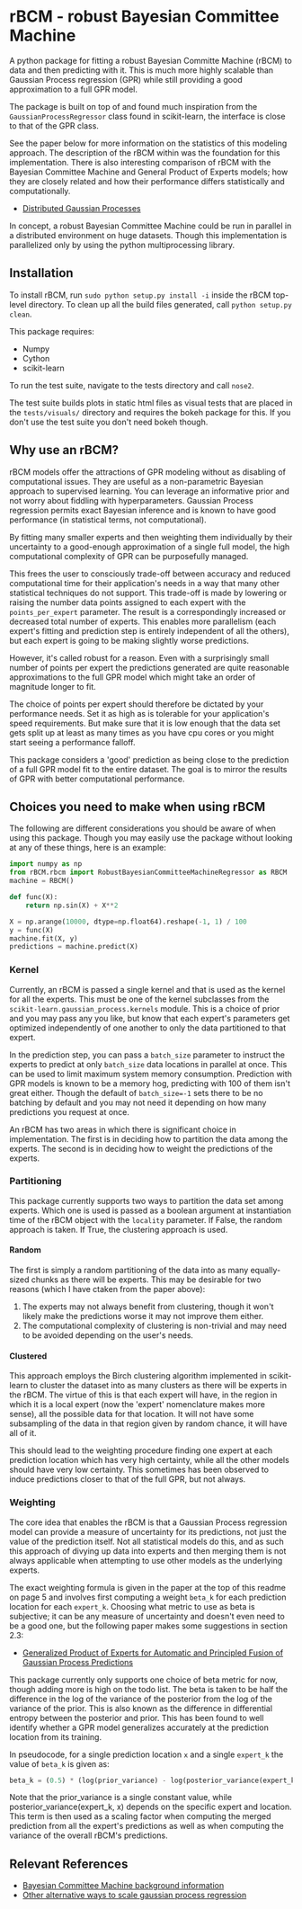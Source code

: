 # rBCM - robust Bayesian Committee Machine

A python package for fitting a robust Bayesian Committe Machine (rBCM) to data and
then predicting with it. This is much more highly scalable than Gaussian
Process regression (GPR) while still providing a good approximation to a full GPR
model.

The package is built on top of and found much inspiration from the
`GaussianProcessRegressor` class found in scikit-learn, the interface is close
to that of the GPR class.

See the paper below for more information on the statistics of this modeling
approach. The description of the rBCM within was the foundation for this
implementation. There is also interesting comparison of rBCM with the Bayesian
Committee Machine and General Product of Experts models; how they are closely
related and how their performance differs statistically and computationally.

* [Distributed Gaussian Processes](jmlr.org/proceedings/papers/v37/deisenroth15.pdf)

In concept, a robust Bayesian Committee Machine could be run in parallel in a
distributed environment on huge datasets. Though this implementation is
parallelized only by using the python multiprocessing library.

## Installation

To install rBCM, run `sudo python setup.py install -i` inside the rBCM top-
level directory. To clean up all the build files generated, call `python
setup.py clean`.

This package requires:
* Numpy
* Cython
* scikit-learn

To run the test suite, navigate to the tests directory and call `nose2`.

The test suite builds plots in static html files as visual tests that are
placed in the `tests/visuals/` directory and requires the bokeh package for
this. If you don't use the test suite you don't need bokeh though.

## Why use an rBCM?

rBCM models offer the attractions of GPR modeling without as disabling of
computational issues. They are useful as a non-parametric Bayesian approach to
supervised learning. You can leverage an informative prior and not worry about
fiddling with hyperparameters. Gaussian Process regression permits exact
Bayesian inference and is known to have good performance (in statistical
terms, not computational).

By fitting many smaller experts and then weighting them individually by their
uncertainty to a good-enough approximation of a single full model, the high
computational complexity of GPR can be purposefully managed.

This frees the user to consciously trade-off between accuracy and reduced
computational time for their application's needs in a way that many other
statistical techniques do not support. This trade-off is made by lowering or
raising the number data points assigned to each expert with the
`points_per_expert` parameter. The result is a correspondingly increased or
decreased total number of experts. This enables more parallelism (each
expert's fitting and prediction step is entirely independent of all the
others), but each expert is going to be making slightly worse predictions.

However, it's called robust for a reason. Even with a surprisingly small
number of points per expert the predictions generated are quite reasonable
approximations to the full GPR model which might take an order of magnitude
longer to fit.

The choice of points per expert should therefore be dictated by your
performance needs. Set it as high as is tolerable for your application's speed
requirements. But make sure that it is low enough that the data set gets split
up at least as many times as you have cpu cores or you might start seeing a
performance falloff.

This package considers a 'good' prediction as being close to the prediction of
a full GPR model fit to the entire dataset. The goal is to mirror the results
of GPR with better computational performance.

## Choices you need to make when using rBCM

The following are different considerations you should be aware of when using
this package. Though you may easily use the package without looking at any of
these things, here is an example:

```python
import numpy as np
from rBCM.rbcm import RobustBayesianCommitteeMachineRegressor as RBCM
machine = RBCM()

def func(X):
    return np.sin(X) + X**2

X = np.arange(10000, dtype=np.float64).reshape(-1, 1) / 100
y = func(X)
machine.fit(X, y)
predictions = machine.predict(X)
```

### Kernel

Currently, an rBCM is passed a single kernel and that is used as the kernel
for all the experts. This must be one of the kernel subclasses from the
`scikit-learn.gaussian_process.kernels` module. This is a choice of prior and
you may pass any you like, but know that each expert's parameters get
optimized independently of one another to only the data partitioned to that
expert.

In the prediction step, you can pass a `batch_size` parameter to instruct the
experts to predict at only `batch_size` data locations in parallel at once.
This can be used to limit maximum system memory consumption. Prediction with
GPR models is known to be a memory hog, predicting with 100 of them isn't
great either. Though the default of `batch_size=-1` sets there to be no
batching by default and you may not need it depending on how many predictions
you request at once.

An rBCM has two areas in which there is significant choice in implementation.
The first is in deciding how to partition the data among the experts. The
second is in deciding how to weight the predictions of the experts.

### Partitioning

This package currently supports two ways to partition the data set among
experts. Which one is used is passed as a boolean argument at instantiation
time of the rBCM object with the `locality` parameter. If False, the random
approach is taken. If True, the clustering approach is used.

#### Random

The first is simply a random partitioning of the data into as many equally-
sized chunks as there will be experts. This may be desirable for two reasons
(which I have ctaken from the paper above):

1. The experts may not always benefit from clustering, though it won't
   likely make the predictions worse it may not improve them either.
2. The computational complexity of clustering is non-trivial and may need to be
   avoided depending on the user's needs.

#### Clustered

This approach employs the Birch clustering algorithm implemented in scikit-
learn to cluster the dataset into as many clusters as there will be experts in
the rBCM. The virtue of this is that each expert will have, in the region in
which it is a local expert (now the 'expert' nomenclature makes more sense),
all the possible data for that location. It will not have some subsampling of
the data in that region given by random chance, it will have all of it.

This should lead to the weighting procedure finding one expert at each
prediction location which has very high certainty, while all the other models
should have very low certainty. This sometimes has been observed to induce
predictions closer to that of the full GPR, but not always.


### Weighting

The core idea that enables the rBCM is that a Gaussian Process regression
model can provide a measure of uncertainty for its predictions, not just the
value of the prediction itself. Not all statistical models do this, and as
such this approach of divying up data into experts and then merging them is
not always applicable when attempting to use other models as the underlying
experts.

The exact weighting formula is given in the paper at the top of this readme on
page 5 and involves first computing a weight `beta_k` for each prediction
location for each `expert_k`. Choosing what metric to use as beta is
subjective; it can be any measure of uncertainty and doesn't even need to be a
good one, but the following paper makes some suggestions in section 2.3:

* [Generalized Product of Experts for Automatic and Principled Fusion of Gaussian Process Predictions](http://arxiv.org/pdf/1410.7827v2.pdf)

This package currently only supports one choice of beta metric for now, though
adding more is high on the todo list. The beta is taken to be half the
difference in the log of the variance of the posterior from the log of the
variance of the prior. This is also known as the difference in differential
entropy between the posterior and prior. This has been found to well identify
whether a GPR model generalizes accurately at the prediction location from its
training.

In pseudocode, for a single prediction location `x` and a single `expert_k` the value
of `beta_k` is given as:

```python
beta_k = (0.5) * (log(prior_variance) - log(posterior_variance(expert_k, x)))
```
Note that the prior_variance is a single constant value, while
posterior_variance(expert_k, x) depends on the specific expert and location.
This term is then used as a scaling factor when computing the merged
prediction from all the expert's predictions as well as when computing the
variance of the overall rBCM's predictions.


## Relevant References
    
* [Bayesian Committee Machine background information](http://www.dbs.ifi.lmu.de/~tresp/papers/bcm6.pdf)
* [Other alternative ways to scale gaussian process regression](http://www.dbs.ifi.lmu.de/~tresp/papers/nips02_approxgp.pdf)

